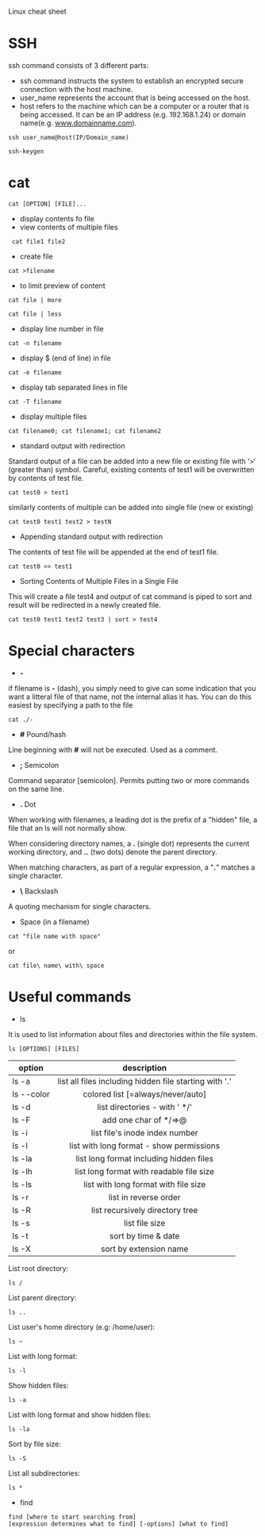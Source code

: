 Linux cheat sheet

# SSH

ssh command consists of 3 different parts:
+ ssh command instructs the system to establish an encrypted secure connection with the host machine.
+ user_name represents the account that is being accessed on the host.
+ host refers to the machine which can be a computer or a router that is being accessed. It can be an IP address (e.g. 192.168.1.24) or domain name(e.g. www.domainname.com).

```shell script
ssh user_name@host(IP/Domain_name)
```

``` shell script
ssh-keygen
```

# cat
``` shell script
cat [OPTION] [FILE]...
```

+ display contents fo file
+ view contents of multiple files 

``` shell script
 cat file1 file2
```     
+ create file

 ``` shell script
cat >filename 
   ```
+ to limit preview of content
 ```shell script
cat file | more
 ```
``` shell script 
cat file | less 
 ```
 + display line number in file
 ``` shell script 
cat -n filename   
  ```
    
   + display $ (end of line) in file
   
 ``` shell script 
cat -e filename 
  ```
 + display tab separated lines in file
   
 ``` shell script 
 cat -T filename 
  ```
+ display multiple  files
   
 ``` shell script 
cat filename0; cat filename1; cat filename2
  ```
+ standard output with redirection 

Standard output of a file can be added into a new file or existing file with ‘>‘ (greater than) symbol. Careful, existing contents of test1 will be overwritten by contents of test file.
   
 ``` shell script 
cat test0 > test1
  ```
  
  similarly contents of multiple can be added into single file (new or existing)
  
   ``` shell script 
cat test0 test1 test2 > testN 
  ``` 
 + Appending standard output with redirection 

The contents of test file will be appended at the end of test1 file.
   
 ``` shell script 
cat test0 >> test1
  ```
+ Sorting Contents of Multiple Files in a Single File

This will create a file test4 and output of cat command is piped to sort and result will be redirected in a newly created file.
   
 ``` shell script 
cat test0 test1 test2 test3 | sort > test4
  ```
  
# Special characters

+  **-**

if filename is **-** (dash), you simply need to give can some indication that you want a litteral file of that name, not the internal alias it has. You can do this easiest by specifying a path to the file
``` shell script
cat ./-
```
+  **#**  Pound/hash

Line beginning with **#** will not be executed. Used  as a comment. 
+  **;**  Semicolon

Command separator [semicolon]. Permits putting two or more commands on the same line.

+  **.**  Dot

 When working with filenames, a leading dot is the prefix of a "hidden" file, a file that an ls will not normally show.
 
 When considering directory names, a **.** (single dot) represents the current working directory, and **..** (two dots)  denote the parent directory.
 
 When matching characters, as part of a regular expression, a "**.**" matches a single character. 
 
 +  **\\**  Backslash
 
 A quoting mechanism for single characters.
 
  +  Space (in a filename)
 
  ``` shell script
 cat "file name with space"
```
or 
 ``` shell script
 cat file\ name\ with\ space
```

# Useful commands

+   ls 

It is used to list information about files and directories within the file system.
 ``` shell script
ls [OPTIONS] [FILES]
```
| option     | description        |
| ------------- |:-------------:| 
|ls -a      | list all files including hidden file starting with '.' | 
| ls --color     | colored list [=always/never/auto]    |
| ls -d  | list directories - with ' */'    |
| ls -F | add one char of */=>@| to enteries     |
| ls -i  |list file's inode index number      |
| ls -l| list with long format - show permissions     |
| ls -la  | list long format including hidden files    |
| ls -lh | list long format with readable file size      |
| ls -ls |list with long format with file size     |
| ls -r |list in reverse order   |
| ls -R |list recursively directory tree   |
| ls -s |list file size    |
| ls -t |sort by time & date   |
| ls -X |sort by extension name    |	
 	
 List root directory:

 ``` shell script
 ls /
````


List parent directory:
 ``` shell script
 ls ..
````

List user's home directory (e.g: /home/user):

 ``` shell script
 ls ~
````
 

List with long format:

 ``` shell script
 ls -l
````

Show hidden files:
 ``` shell script
 ls -a
````

List with long format and show hidden files:

 ``` shell script
 ls -la
````


Sort by file size:

 ``` shell script
 ls -S
````
List all subdirectories:

 ``` shell script
 ls *
```
+ find
 ``` shell script
find [where to start searching from]
 [expression determines what to find] [-options] [what to find]
 ```
 	
 	
 	